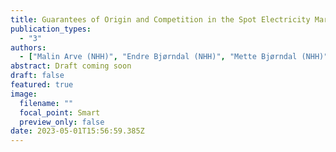 ```yaml
---
title: Guarantees of Origin and Competition in the Spot Electricity Market
publication_types:
  - "3"
authors: 
  - ["Malin Arve (NHH)", "Endre Bjørndal (NHH)", "Mette Bjørndal (NHH)", "Mario Blázquez (NHH)"]
abstract: Draft coming soon
draft: false
featured: true
image:
  filename: ""
  focal_point: Smart
  preview_only: false
date: 2023-05-01T15:56:59.385Z
---
```

